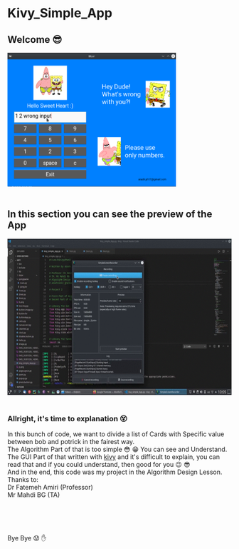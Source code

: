 # Kivy_Simple_App
## Welcome :sunglasses:

<img src="demo.png" alt="a demo pic of app" height="300">
<br />
<br />

## In this section you can see the preview of the App
<img src="demo.gif" height="350">
<br />
<br />

### Allright, it's time to explanation :dizzy_face:

In this bunch of code, we want to divide a list of Cards with Specific value between bob and potrick in the fairest way.
<br />
The Algorithm Part of that is too simple :flushed: :grin: You can see and Understand.
<br />
The GUI Part of that written with [kivy](https://kivy.org/#home) and it's difficult to explain, you can read that and if you could understand, then good for you :wink: :sunglasses:
<br />
And in the end, this code was my project in the Algorithm Design Lesson.
<br />
Thanks to:
<br />        Dr Fatemeh Amiri (Professor)
<br />        Mr Mahdi BG (TA)
 
 
 <br />
 <br />
 <br />
 
Bye Bye :worried: :hand:

<br />
